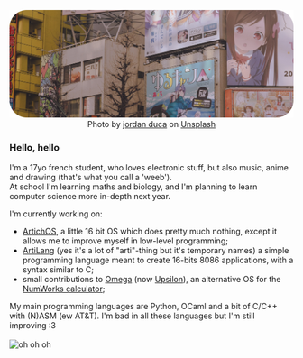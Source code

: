 <p align="center">
  <img src="image.png" title="eh eh eh"/>
  Photo by <a href="https://unsplash.com/@jaydeee?utm_source=unsplash&amp;utm_medium=referral&amp;utm_content=creditCopyText">jordan duca</a> on <a href="https://unsplash.com/s/photos/anime?utm_source=unsplash&amp;utm_medium=referral&amp;utm_content=creditCopyText">Unsplash</a>
  <br />
  
  ### Hello, hello
  I'm a 17yo french student, who loves electronic stuff, but also music, anime and drawing (that's what you call a 'weeb').  
  At school I'm learning maths and biology, and I'm planning to learn computer science more in-depth next year.
  
  I'm currently working on:
  - [ArtichOS](https://github.com/ArtichOwO/ArtichOS), a little 16 bit OS which does pretty much nothing, except it allows me to improve myself in low-level programming;
  - [ArtiLang](https://github.com/ArtichOwO/ArtiLang) (yes it's a lot of "arti"-thing but it's temporary names) a simple programming language meant to create 16-bits 8086 applications, with a syntax similar to C;
  - small contributions to [Omega](https://github.com/Omega-Numworks/Omega) (now [Upsilon](https://github.com/Lauryy06/Upsilon)), an alternative OS for the [NumWorks calculator](https://www.numworks.com);
  
  My main programming languages are Python, OCaml and a bit of C/C++ with (N)ASM (ew AT&T). I'm bad in all these languages but I'm still improving :3  
  <br />
  <img src="https://github-readme-stats.vercel.app/api?username=ArtichOwO&show_icons=true&theme=radical" title="oh oh oh" />
</p>
